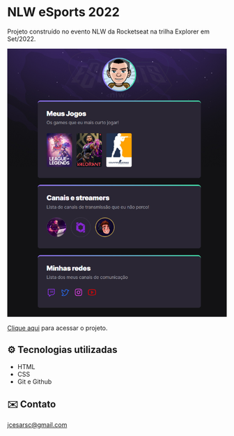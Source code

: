 # NLW eSports 2022
Projeto construído no evento NLW da Rocketseat na trilha Explorer em Set/2022.

![preview](./github/preview.png)

[Clique aqui](https://jcesarsc.github.io/nlw-esports-2022/) para acessar o projeto.

## ⚙️ Tecnologias utilizadas
- HTML
- CSS
- Git e Github

## ✉️ Contato
jcesarsc@gmail.com
